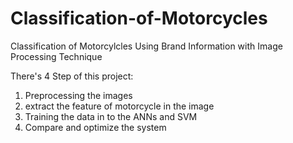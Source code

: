 # Classification-of-Motorcycles
Classification of Motorcylcles Using Brand Information  with Image Processing Technique

There's 4 Step of this project:
1. Preprocessing the images
2. extract the feature of motorcycle in the image
3. Training the data in to the ANNs and SVM
4. Compare and optimize the system
